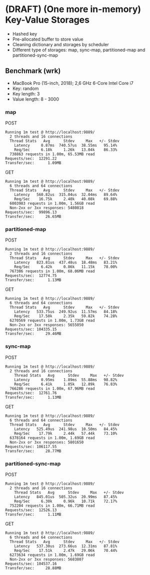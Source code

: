 # (DRAFT) (One more in-memory) Key-Value Storages

* Hashed key
* Pre-allocated buffer to store value
* Cleaning dictionary and storages by scheduler
* Different type of storages: map, sync-map, partitioned-map and partitioned-sync-map

## Benchmark (wrk)

* MacBook Pro (15-inch, 2018); 2,6 GHz 6-Core Intel Core i7
* Key: random
* Key length: 3
* Value length: 8 - 3000

### map

POST
```
Running 1m test @ http://localhost:9889/
  2 threads and 16 connections
  Thread Stats   Avg      Stdev     Max   +/- Stdev
    Latency     0.87ms  740.57us  38.55ms   95.14%
    Req/Sec     6.18k     1.26k   13.04k    86.33%
  738863 requests in 1.00m, 65.53MB read
Requests/sec:  12291.22
Transfer/sec:      1.09MB
```

GET
``` 
Running 1m test @ http://localhost:9889/
  6 threads and 64 connections
  Thread Stats   Avg      Stdev     Max   +/- Stdev
    Latency   560.82us  315.04us  32.04ms   89.64%
    Req/Sec    16.75k     2.40k   40.08k    69.88%
  6003983 requests in 1.00m, 1.56GB read
  Non-2xx or 3xx responses: 5480818
Requests/sec:  99896.13
Transfer/sec:     26.65MB
```

### partitioned-map

POST
```
Running 1m test @ http://localhost:9889/
  2 threads and 16 connections
  Thread Stats   Avg      Stdev     Max   +/- Stdev
    Latency   823.81us  437.48us  18.48ms   83.21%
    Req/Sec     6.42k     0.86k   11.15k    78.00%
  767386 requests in 1.00m, 68.06MB read
Requests/sec:  12774.75
Transfer/sec:      1.13MB
```

GET
``` 
Running 1m test @ http://localhost:9889/
  6 threads and 64 connections
  Thread Stats   Avg      Stdev     Max   +/- Stdev
    Latency   533.75us  249.92us  11.57ms   84.18%
    Req/Sec    17.50k     2.35k   59.82k    74.28%
  6270569 requests in 1.00m, 1.73GB read
  Non-2xx or 3xx responses: 5655050
Requests/sec: 104335.15
Transfer/sec:     29.46MB
```

### sync-map

POST
```
Running 1m test @ http://localhost:9889/
  2 threads and 16 connections
    Thread Stats   Avg      Stdev     Max   +/- Stdev
    Latency     0.95ms    1.89ms  55.88ms   98.82%
    Req/Sec     6.41k     1.05k   12.89k    76.83%
  766286 requests in 1.00m, 67.96MB read
Requests/sec:  12761.76
Transfer/sec:      1.13MB
```

GET
``` 
Running 1m test @ http://localhost:9889/
  6 threads and 64 connections
  Thread Stats   Avg      Stdev     Max   +/- Stdev
    Latency   525.49us  241.98us  10.50ms   84.45%
    Req/Sec    17.79k     2.44k   57.44k    73.10%
  6378164 requests in 1.00m, 1.69GB read
  Non-2xx or 3xx responses: 5801650
Requests/sec: 106117.55
Transfer/sec:     28.77MB
```

### partitioned-sync-map

POST
```
Running 1m test @ http://localhost:9889/
  2 threads and 16 connections
    Thread Stats   Avg      Stdev     Max   +/- Stdev
    Latency   845.01us  505.32us  20.99ms   87.45%
    Req/Sec     6.30k     0.96k   10.71k    72.17%
  752204 requests in 1.00m, 66.71MB read
Requests/sec:  12526.13
Transfer/sec:      1.11MB
```

GET
``` 
Running 1m test @ http://localhost:9889/
  6 threads and 64 connections
  Thread Stats   Avg      Stdev     Max   +/- Stdev
    Latency   537.30us  273.66us  12.31ms   87.81%
    Req/Sec    17.51k     2.47k   29.06k    70.44%
  6273634 requests in 1.00m, 1.69GB read
  Non-2xx or 3xx responses: 5683807
Requests/sec: 104537.16
Transfer/sec:     28.88MB
```

